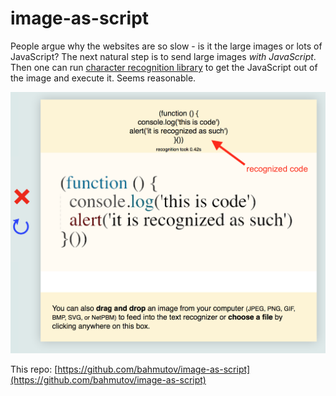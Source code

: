 # image-as-script

People argue why the websites are so slow - is it the large images or lots of 
JavaScript? The next natural step is to send large images *with JavaScript*.
Then one can run [character recognition library](https://github.com/antimatter15/ocrad.js) 
to get the JavaScript out of the image and execute it. Seems reasonable.

![Recognized JS code](recognized-code.png)

This repo: [https://github.com/bahmutov/image-as-script](https://github.com/bahmutov/image-as-script)

